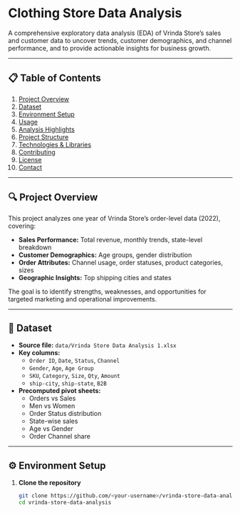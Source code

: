 # Clothing Store Data Analysis

A comprehensive exploratory data analysis (EDA) of Vrinda Store’s sales and customer data to uncover trends, customer demographics, and channel performance, and to provide actionable insights for business growth.

---

## 📋 Table of Contents

1. [Project Overview](#project-overview)  
2. [Dataset](#dataset)  
3. [Environment Setup](#environment-setup)  
4. [Usage](#usage)  
5. [Analysis Highlights](#analysis-highlights)  
6. [Project Structure](#project-structure)  
7. [Technologies & Libraries](#technologies--libraries)  
8. [Contributing](#contributing)  
9. [License](#license)  
10. [Contact](#contact)  

---

## 🔍 Project Overview

This project analyzes one year of Vrinda Store’s order-level data (2022), covering:

- **Sales Performance:** Total revenue, monthly trends, state-level breakdown  
- **Customer Demographics:** Age groups, gender distribution  
- **Order Attributes:** Channel usage, order statuses, product categories, sizes  
- **Geographic Insights:** Top shipping cities and states  

The goal is to identify strengths, weaknesses, and opportunities for targeted marketing and operational improvements.

---

## 📂 Dataset

- **Source file:** `data/Vrinda Store Data Analysis 1.xlsx`  
- **Key columns:**
  - `Order ID`, `Date`, `Status`, `Channel`
  - `Gender`, `Age`, `Age Group`
  - `SKU`, `Category`, `Size`, `Qty`, `Amount`
  - `ship-city`, `ship-state`, `B2B`
- **Precomputed pivot sheets:**  
  - Orders vs Sales  
  - Men vs Women  
  - Order Status distribution  
  - State-wise sales  
  - Age vs Gender  
  - Order Channel share  

---

## ⚙️ Environment Setup

1. **Clone the repository**  
   ```bash
   git clone https://github.com/<your-username>/vrinda-store-data-analysis.git
   cd vrinda-store-data-analysis
